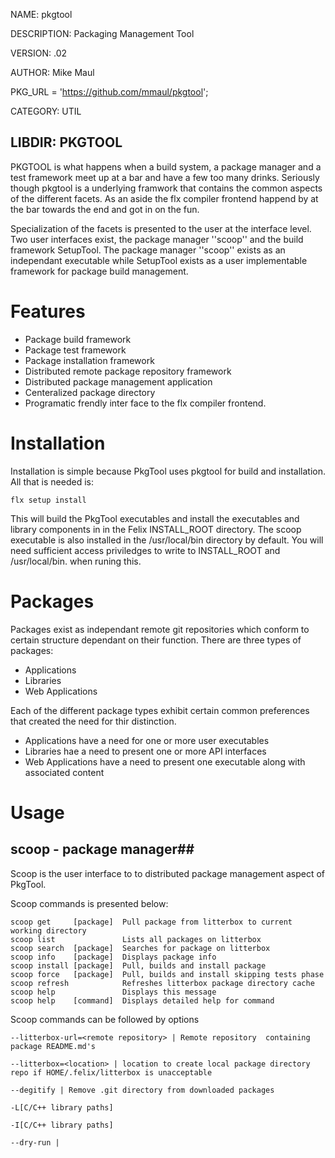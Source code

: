 NAME: pkgtool

DESCRIPTION: Packaging Management Tool

VERSION: .02

AUTHOR:  Mike Maul

PKG_URL = 'https://github.com/mmaul/pkgtool';

CATEGORY: UTIL

LIBDIR: PKGTOOL
-----

PKGTOOL is what happens when a build system, a package manager and a test 
framework meet up at a bar and have a few too many drinks. Seriously though
pkgtool is a underlying framwork that contains the common aspects of the
different facets. As an aside the flx compiler frontend happend by at the bar 
towards the end and got in on the fun.

Specialization of the facets is presented to the user at the interface level.
Two user interfaces exist, the package manager ''scoop'' and the build framework 
SetupTool. The package manager ''scoop'' exists as an independant executable 
while SetupTool exists as a user implementable framework for package build 
management.

Features
=======

* Package build framework
* Package test framework
* Package installation framework
* Distributed remote package repository framework
* Distributed package management application
* Centeralized package directory
* Programatic frendly inter face to the flx compiler frontend.

Installation
============

Installation is simple because PkgTool uses pkgtool for build and installation.
All that is needed is:

    flx setup install

This will build the PkgTool executables and install the executables and library
components in in the Felix INSTALL_ROOT directory. The scoop executable is also
installed in the /usr/local/bin directory by default.  You will need sufficient access priviledges to write to INSTALL_ROOT and /usr/local/bin.
when runing this.

Packages
========
Packages exist as independant remote git repositories which conform to certain 
structure dependant on their function. There are three types of packages:

* Applications
* Libraries
* Web Applications

Each of the different package types exhibit certain common preferences that 
created the need for thir distinction.

* Applications have a need for one or more user executables
* Libraries hae a need to present one or more API interfaces
* Web Applications have a need to present one executable along with associated content

Usage
=====
## scoop - package manager## 
Scoop is the user interface to to distributed package management aspect of
PkgTool.  

Scoop commands is presented below:

    scoop get     [package]  Pull package from litterbox to current working directory
    scoop list               Lists all packages on litterbox
    scoop search  [package]  Searches for package on litterbox
    scoop info    [package]  Displays package info
    scoop install [package]  Pull, builds and install package
    scoop force   [package]  Pull, builds and install skipping tests phase
    scoop refresh            Refreshes litterbox package directory cache
    scoop help               Displays this message
    scoop help    [command]  Displays detailed help for command

Scoop commands can be followed by options

    --litterbox-url=<remote repository> | Remote repository  containing package README.md's

    --litterbox=<location> | location to create local package directory repo if HOME/.felix/litterbox is unacceptable

    --degitify | Remove .git directory from downloaded packages
    
    -L[C/C++ library paths]

    -I[C/C++ library paths]

    --dry-run |





